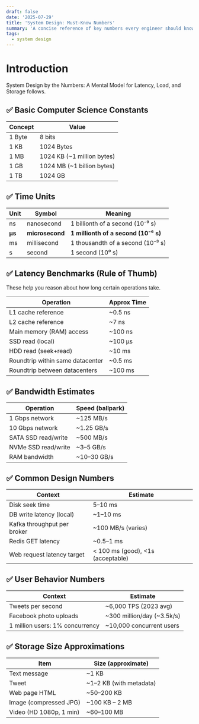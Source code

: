 ```yaml
---
draft: false
date: '2025-07-29'
title: 'System Design: Must-Know Numbers'
summary: 'A concise reference of key numbers every engineer should know for system design interviews and rough capacity estimations — from latency benchmarks to storage calculations.'
tags:
  - system design
---
```


# Introduction

System Design by the Numbers: A Mental Model for Latency, Load, and Storage follows.

## ✅ Basic Computer Science Constants

| Concept | Value                      |
| ------- | -------------------------- |
| 1 Byte  | 8 bits                     |
| 1 KB    | 1024 Bytes                 |
| 1 MB    | 1024 KB (~1 million bytes) |
| 1 GB    | 1024 MB (~1 billion bytes) |
| 1 TB    | 1024 GB                    |

## ✅ Time Units

| Unit   | Symbol          | Meaning                              |
| ------ | --------------- | ------------------------------------ |
| ns     | nanosecond      | 1 billionth of a second (10⁻⁹ s)     |
| **µs** | **microsecond** | **1 millionth of a second (10⁻⁶ s)** |
| ms     | millisecond     | 1 thousandth of a second (10⁻³ s)    |
| s      | second          | 1 second (10⁰ s)                     |

## ✅ Latency Benchmarks (Rule of Thumb)

These help you reason about how long certain operations take.

| Operation                        | Approx Time |
| -------------------------------- | ----------- |
| L1 cache reference               | ~0.5 ns     |
| L2 cache reference               | ~7 ns       |
| Main memory (RAM) access         | ~100 ns     |
| SSD read (local)                 | ~100 µs     |
| HDD read (seek+read)             | ~10 ms      |
| Roundtrip within same datacenter | ~0.5 ms     |
| Roundtrip between datacenters    | ~100 ms     |

## ✅ Bandwidth Estimates

| Operation           | Speed (ballpark) |
| ------------------- | ---------------- |
| 1 Gbps network      | ~125 MB/s        |
| 10 Gbps network     | ~1.25 GB/s       |
| SATA SSD read/write | ~500 MB/s        |
| NVMe SSD read/write | ~3–5 GB/s        |
| RAM bandwidth       | ~10–30 GB/s      |

## ✅ Common Design Numbers

| Context                     | Estimate                                |
| --------------------------- | --------------------------------------- |
| Disk seek time              | 5–10 ms                                 |
| DB write latency (local)    | ~1–10 ms                                |
| Kafka throughput per broker | ~100 MB/s (varies)                      |
| Redis GET latency           | ~0.5–1 ms                               |
| Web request latency target  | &lt; 100 ms (good), &lt;1s (acceptable) |

## ✅ User Behavior Numbers

| Context                         | Estimate                   |
| ------------------------------- | -------------------------- |
| Tweets per second               | ~6,000 TPS (2023 avg)      |
| Facebook photo uploads          | ~300 million/day (~3.5k/s) |
| 1 million users: 1% concurrency | ~10,000 concurrent users   |

## ✅ Storage Size Approximations

| Item                    | Size (approximate)      |
| ----------------------- | ----------------------- |
| Text message            | ~1 KB                   |
| Tweet                   | ~1–2 KB (with metadata) |
| Web page HTML           | ~50–200 KB              |
| Image (compressed JPG)  | ~100 KB – 2 MB          |
| Video (HD 1080p, 1 min) | ~60–100 MB              |
